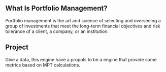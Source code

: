 ## What Is Portfolio Management?
Portfolio management is the art and science of selecting and overseeing a group of investments that meet the long-term financial objectives and risk tolerance of a client, a company, or an institution.

## Project
Give a data, this engine have a propols to be a engine that provide some metrics based on MPT calculations.
